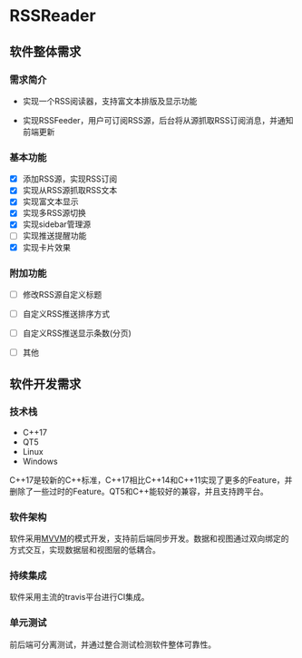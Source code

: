 # RSSReader

## 软件整体需求

### 需求简介

- 实现一个RSS阅读器，支持富文本排版及显示功能

- 实现RSSFeeder，用户可订阅RSS源，后台将从源抓取RSS订阅消息，并通知前端更新

### 基本功能

- [x] 添加RSS源，实现RSS订阅
- [x] 实现从RSS源抓取RSS文本
- [x] 实现富文本显示
- [x] 实现多RSS源切换
- [x] 实现sidebar管理源
- [ ] 实现推送提醒功能
- [x] 实现卡片效果

### 附加功能

- [ ] 修改RSS源自定义标题
- [ ] 自定义RSS推送排序方式
- [ ] 自定义RSS推送显示条数(分页)
- [ ] 其他


## 软件开发需求

### 技术栈

+ C++17
+ QT5
+ Linux
+ Windows

C++17是较新的C++标准，C++17相比C++14和C++11实现了更多的Feature，并删除了一些过时的Feature。QT5和C++能较好的兼容，并且支持跨平台。

### 软件架构

软件采用[MVVM](https://en.wikipedia.org/wiki/Model%E2%80%93view%E2%80%93viewmodel)的模式开发，支持前后端同步开发。数据和视图通过双向绑定的方式交互，实现数据层和视图层的低耦合。

### 持续集成

软件采用主流的travis平台进行CI集成。

### 单元测试

前后端可分离测试，并通过整合测试检测软件整体可靠性。